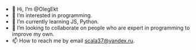 - 👋 Hi, I’m @OlegEkt
- 👀 I’m interested in programming.
- 🌱 I’m currently learning JS, Python.
- 💞️ I’m looking to collaborate on people who are expert in programming to improve my own.
- 📫 How to reach me by email scala37@yandex.ru.

<!---
OlegEkt/OlegEkt is a ✨ special ✨ repository because its `README.md` (this file) appears on your GitHub profile.
You can click the Preview link to take a look at your changes.
--->
